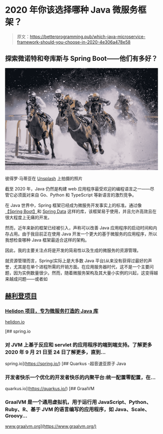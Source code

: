 # 2020 年你该选择哪种 Java 微服务框架？

> 原文：<https://betterprogramming.pub/which-java-microservice-framework-should-you-choose-in-2020-4e306a478e58>

## 探索微诺特和夸库斯与 Spring Boot——他们有多好？

![](img/b028885225f4bf196bb3a6ba92cbf8f3.png)

彼得罗·马蒂亚在 [Unsplash](https://unsplash.com?utm_source=medium&utm_medium=referral) 上拍摄的照片

截至 2020 年，Java 仍然是构建 web 应用程序最受欢迎的编程语言之一——尽管它必须面对来自 Go、Python 和 TypeScript 等新语言的激烈竞争。

在 Java 世界中，Spring 框架已经成为微服务开发事实上的标准。通过像[【Spring Boot】](https://spring.io/projects/spring-boot)和 [Spring Data](https://spring.io/projects/spring-data) 这样的库，该框架易于使用，并且允许高效且在很大程度上无痛的开发。

然而，近年来新的框架已经被引入，声称可以改善 Java 应用程序的启动时间和内存占用。由于我目前正在使用 Java 开发一个更大的基于微服务的应用程序，所以我想检查哪种 Java 框架最适合这样的架构。

因此，我的主要关注点将是开发的简易性以及生成的微服务的资源管理。

就资源管理而言，Spring(实际上是大多数 Java 平台)从来没有获得过最好的声誉，尤其是在单个进程所需的开销方面。在应用服务器时代，这不是一个主要问题，因为实例数量很少。然而，随着微服务架构及其大量小实例的兴起，这变得越来越成问题——或者如[](https://medium.com/u/58997be7cd6a#/)

## [赫利登项目](https://medium.com/u/58997be7cd6a#/)

### [Helidon 项目，专为微服务打造的 Java 库](https://medium.com/u/58997be7cd6a#/)

[helidon.io](https://medium.com/u/58997be7cd6a#/)

[](https://spring.io/) [## spring.io

### 对 JVM 上基于反应和 servlet 的应用程序的端到端支持。了解更多 2020 年 9 月 21 日至 24 日了解更多，直到…

spring.io](https://spring.io/) [](https://quarkus.io/) [## Quarkus -超音速亚原子 Java

### 开发者快乐一个优化的开发者快乐的内聚平台:统一配置零配置，在…

quarkus.io](https://quarkus.io/) [](https://www.graalvm.org/) [## GraalVM

### GraalVM 是一个通用虚拟机，用于运行用 JavaScript、Python、Ruby、R、基于 JVM 的语言编写的应用程序，如 Java、Scale、Groovy…

www.graalvm.org](https://www.graalvm.org/)